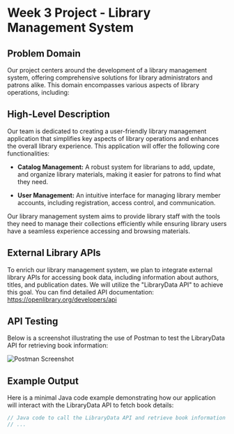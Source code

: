 # Week 3 Project - Library Management System

## Problem Domain
Our project centers around the development of a library management system, offering comprehensive solutions for library administrators and patrons alike. This domain encompasses various aspects of library operations, including:

## High-Level Description
Our team is dedicated to creating a user-friendly library management application that simplifies key aspects of library operations and enhances the overall library experience. This application will offer the following core functionalities:

- **Catalog Management:** A robust system for librarians to add, update, and organize library materials, making it easier for patrons to find what they need.

- **User Management:** An intuitive interface for managing library member accounts, including registration, access control, and communication.

Our library management system aims to provide library staff with the tools they need to manage their collections efficiently while ensuring library users have a seamless experience accessing and browsing materials.

## External Library APIs
To enrich our library management system, we plan to integrate external library APIs for accessing book data, including information about authors, titles, and publication dates. We will utilize the "LibraryData API" to achieve this goal. You can find detailed API documentation: https://openlibrary.org/developers/api

## API Testing
Below is a screenshot illustrating the use of Postman to test the LibraryData API for retrieving book information:

![Postman Screenshot](link-to-postman-screenshot.png)

## Example Output
Here is a minimal Java code example demonstrating how our application will interact with the LibraryData API to fetch book details:

```java
// Java code to call the LibraryData API and retrieve book information
// ...

